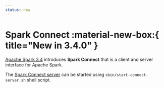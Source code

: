 ```yaml
---
status: new
---
```


# Spark Connect :material-new-box:{ title="New in 3.4.0" }

[Apache Spark 3.4](https://issues.apache.org/jira/browse/SPARK-39375) introduces **Spark Connect** that is a client and server interface for Apache Spark.

The [Spark Connect server](SparkConnectServer.md) can be started using `sbin/start-connect-server.sh` shell script.
